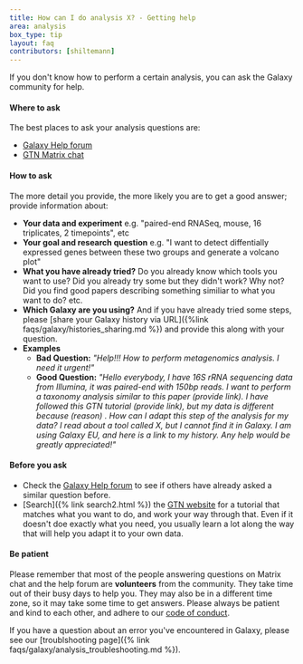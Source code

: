 ```yaml
---
title: How can I do analysis X? - Getting help
area: analysis
box_type: tip
layout: faq
contributors: [shiltemann]
---
```


If you don't know how to perform a certain analysis, you can ask the Galaxy community for help.

#### Where to ask

The best places to ask your analysis questions are:

- [Galaxy Help forum](https://help.galaxyproject.org)
- [GTN Matrix chat](https://matrix.to/#/#Galaxy-Training-Network_Lobby:gitter.im)


#### How to ask

The more detail you provide, the more likely you are to get a good answer; provide information about:
- **Your data and experiment** e.g. "paired-end RNASeq, mouse, 16 triplicates, 2 timepoints", etc
- **Your goal and research question** e.g. "I want to detect diffentially expressed genes between these two groups and generate a volcano plot"
- **What you have already tried?** Do you already know which tools you want to use? Did you already try some but they didn't work? Why not? Did you find good papers describing something similiar to what you want to do? etc.
- **Which Galaxy are you using?** And if you have already tried some steps, please [share your Galaxy history via URL]({%link faqs/galaxy/histories_sharing.md %}) and provide this along with your question.
- **Examples**
  - **Bad Question:** *"Help!!! How to perform metagenomics analysis. I need it urgent!"*
  - **Good Question:** *"Hello everybody, I have 16S rRNA sequencing data from Illumina, it was paired-end with 150bp reads. I want to perform a taxonomy analysis similar to this paper (provide link). I have followed this GTN tutorial (provide link), but my data is different because (reason) . How can I adapt this step of the analysis for my data? I read about a tool called X, but I cannot find it in Galaxy. I am using Galaxy EU, and here is a link to my history. Any help would be greatly appreciated!"*


#### Before you ask
- Check the [Galaxy Help forum](https://help.galaxyproject.org/) to see if others have already asked a similar question before.
- [Search]({% link search2.html %}) the [GTN website](https://training.galaxyproject.org) for a tutorial that matches what you want to do, and work your way through that. Even if it doesn't doe exactly what you need, you usually learn a lot along the way that will help you adapt it to your own data.

#### Be patient
Please remember that most of the people answering questions on Matrix chat and the help forum are **volunteers** from the community. They take time out of their busy days to help you. They may also be in a different time zone, so it may take some time to get answers. Please always be patient and kind to each other, and adhere to our [code of conduct](https://galaxyproject.org/community/coc/).

If you have a question about an error you've encountered in Galaxy, please see our [troublshooting page]({% link faqs/galaxy/analysis_troubleshooting.md %}).
